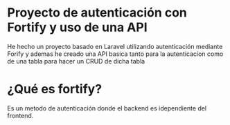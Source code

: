 # Proyecto de autenticación con Fortify y uso de una API
He hecho un proyecto basado en Laravel utilizando autenticación mediante Forify y ademas he creado una API basica tanto para la autenticacion como de una tabla para hacer un CRUD de dicha tabla

# ¿Qué es fortify?

Es un metodo de autenticación donde el backend es idependiente del frontend.


